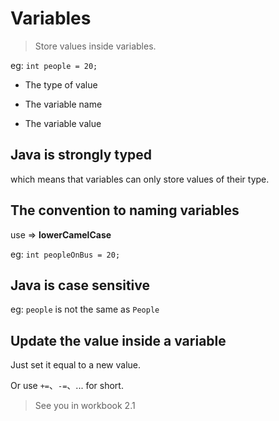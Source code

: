 # Variables

> Store values inside variables.

eg: `int people = 20;`

- The type of value

- The variable name

- The variable value

## Java is strongly typed

which means that variables can only store values of their type.

## The convention to naming variables

use => **lowerCamelCase**

eg: `int peopleOnBus = 20;`

## Java is case sensitive

eg: `people` is not the same as `People`

## Update the value inside a variable

Just set it equal to a new value.

Or use `+=`、`-=`、... for short.

> See you in workbook 2.1

